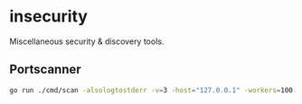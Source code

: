 # insecurity
Miscellaneous security & discovery tools.

## Portscanner

```bash
go run ./cmd/scan -alsologtostderr -v=3 -host="127.0.0.1" -workers=100
```
